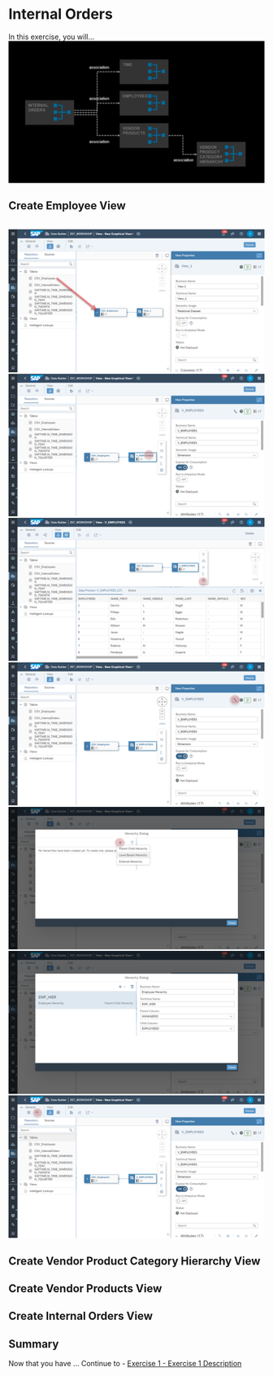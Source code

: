 # Internal Orders

In this exercise, you will...
<br>![](/exercises/ex4/images/InternalOrders.png)

## Create Employee View

<br>![](/exercises/ex4/images/create_employee_dimension_02.png)
<br>![](/exercises/ex4/images/create_employee_dimension_03.png)
<br>![](/exercises/ex4/images/create_employee_dimension_10.png)
<br>![](/exercises/ex4/images/create_employee_dimension_04.png)
<br>![](/exercises/ex4/images/create_employee_dimension_05.png)
<br>![](/exercises/ex4/images/create_employee_dimension_06.png)
<br>![](/exercises/ex4/images/create_employee_dimension_08.png)

## Create Vendor Product Category Hierarchy View

## Create Vendor Products View

## Create Internal Orders View


## Summary

Now that you have ... 
Continue to - [Exercise 1 - Exercise 1 Description](../ex1/README.md)

